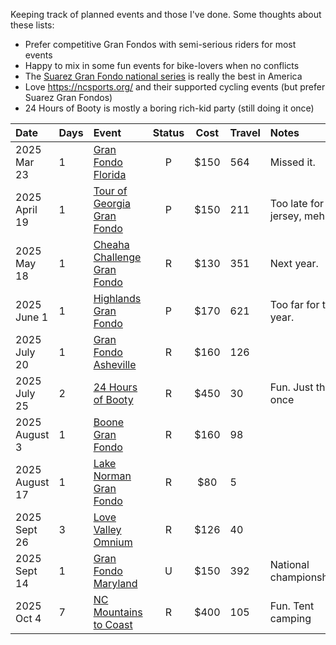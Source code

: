 Keeping track of planned events and those I've done. Some thoughts about these lists:

- Prefer competitive Gran Fondos with semi-serious riders for most events
- Happy to mix in some fun events for bike-lovers when no conflicts
- The [Suarez Gran Fondo national series](https://www.granfondonationalseries.com/gfns-events-2025?utm_source=chatgpt.com) is really the best in America
- Love https://ncsports.org/ and their supported cycling events (but prefer Suarez Gran Fondos)
- 24 Hours of Booty is mostly a boring rich-kid party (still doing it once)

| Date           | Days | Event                                                                                    | Status | Cost | Travel | Notes                       |
| :------------- | :--- | :--------------------------------------------------------------------------------------- | :----: | :--: | :----- | :-------------------------- |
| 2025 Mar 23    | 1    | [Gran Fondo Florida](https://www.granfondonationalseries.com/gran-fondo-florida/)        |   P    | $150 | 564    | Missed it.                  |
| 2025 April 19  | 1    | [Tour of Georgia Gran Fondo](https://www.granfondonationalseries.com/gran-fondo-georgia) |   P    | $150 | 211    | Too late for a jersey, meh. |
| 2025 May 18    | 1    | [Cheaha Challenge Gran Fondo](https://www.cheahachallenge.com/)                          |   R    | $130 | 351    | Next year.                  |
| 2025 June 1    | 1    | [Highlands Gran Fondo](https://www.granfondonationalseries.com/gran-fondo-highlands/)    |   P    | $170 | 621    | Too far for this year.      |
| 2025 July 20   | 1    | [Gran Fondo Asheville](https://www.granfondonationalseries.com/gran-fondo-asheville/)    |   R    | $160 | 126    |                             |
| 2025 July 25   | 2    | [24 Hours of Booty](https://24foundation.org/24-hours-of-booty/)                         |   R    | $450 | 30     | Fun. Just this once         |
| 2025 August 3  | 1    | [Boone Gran Fondo](https://www.granfondonationalseries.com/gran-fondo-boone/)            |   R    | $160 | 98     |                             |
| 2025 August 17 | 1    | [Lake Norman Gran Fondo](https://lakenormanfondo.com/)                                   |   R    | $80  | 5      |                             |
| 2025 Sept 26   | 3    | [Love Valley Omnium](https://www.lovevalleyroubaix.com/)                                 |   R    | $126 | 40     |                             |
| 2025 Sept 14   | 1    | [Gran Fondo Maryland](https://www.granfondonationalseries.com/gran-fondo-maryland/)      |   U    | $150 | 392    | National championships      |
| 2025 Oct 4     | 7    | [NC Mountains to Coast](https://ncsports.org/event/cyclenc_mountainstocoast_ride/)       |   R    | $400 | 105    | Fun. Tent camping           |
